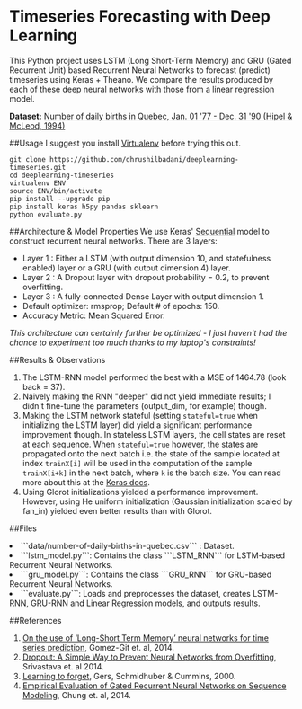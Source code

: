 # Timeseries Forecasting with Deep Learning
This Python project uses LSTM (Long Short-Term Memory) and GRU (Gated Recurrent Unit) based Recurrent Neural Networks to forecast (predict) timeseries using Keras + Theano. We compare the results produced by each of these deep neural networks with those from a linear regression model.

<b>Dataset:</b> <a href = "https://datamarket.com/data/set/235j/number-of-daily-births-in-quebec-jan-01-1977-to-dec-31-1990#!ds=235j&display=line"> Number of daily births in Quebec, Jan. 01 '77 - Dec. 31 '90 (Hipel & McLeod, 1994) </a>

##Usage
I suggest you install [Virtualenv](https://virtualenv.pypa.io/en/stable/) before trying this out.
```
git clone https://github.com/dhrushilbadani/deeplearning-timeseries.git
cd deeplearning-timeseries
virtualenv ENV
source ENV/bin/activate
pip install --upgrade pip
pip install keras h5py pandas sklearn
python evaluate.py
```


##Architecture & Model Properties
We use Keras' [Sequential](https://keras.io/models/sequential/) model to construct recurrent neural networks. There are 3 layers:
<ul>
<li> Layer 1 : Either a LSTM (with output dimension 10,  and statefulness enabled) layer or a GRU (with output dimension 4) layer.</li>
<li> Layer 2 : A Dropout layer with dropout probability = 0.2, to prevent overfitting. </li>
<li> Layer 3 : A fully-connected Dense Layer with output dimension 1. </li>
<li> Default optimizer: rmsprop; Default # of epochs: 150. </li>
<li> Accuracy Metric: Mean Squared Error. </li>
</ul>
<i>This architecture can certainly further be optimized - I just haven't had the chance to experiment too much thanks to my laptop's constraints! </i>

##Results & Observations
1. The LSTM-RNN model performed the best with a MSE of 1464.78 (look back = 37).
2. Naively making the RNN "deeper" did not yield immediate results; I didn't fine-tune the parameters (output_dim, for example) though. 
3. Making the LSTM network stateful (setting ```stateful=true``` when initializing the LSTM layer) did yield a significant performance improvement though. In stateless LSTM layers, the cell states are reset at each sequence. When ```stateful=true``` however, the states are propagated onto the next batch i.e. the state of the sample located at index ```trainX[i]``` will be used in the computation of the sample ```trainX[i+k]``` in the next batch, where ```k``` is the batch size. You can read more about this at the [Keras docs](https://keras.io/getting-started/faq/#how-can-i-use-stateful-rnns).
4. Using Glorot initializations yielded a performance improvement. However, using He uniform initialization (Gaussian initialization scaled by fan_in) yielded even better results than with Glorot.

##Files

<li>```data/number-of-daily-births-in-quebec.csv``` : Dataset. </li>
<li> ```lstm_model.py```: Contains the class ```LSTM_RNN``` for LSTM-based Recurrent Neural Networks. </li>
<li> ```gru_model.py```: Contains the class ```GRU_RNN``` for GRU-based Recurrent Neural Networks. </li>
<li>  ```evaluate.py```: Loads and preprocesses the dataset, creates LSTM-RNN, GRU-RNN and Linear Regression models, and outputs results. </li>

##References
1. [On the use of ‘Long-Short Term Memory’ neural networks for time series prediction](https://ccc.inaoep.mx/~pgomez/conferences/PggISCI14.pdf), Gomez-Git et. al, 2014.
2. [Dropout: A Simple Way to Prevent Neural Networks from Overfitting](http://www.cs.toronto.edu/~rsalakhu/papers/srivastava14a.pdf), Srivastava et. al 2014.
4. [Learning to forget](http://www.mitpressjournals.org/doi/pdf/10.1162/089976600300015015), Gers, Schmidhuber & Cummins, 2000.
5. [Empirical Evaluation of Gated Recurrent Neural Networks on Sequence Modeling](http://arxiv.org/pdf/1412.3555v1.pdf), Chung et. al, 2014.

